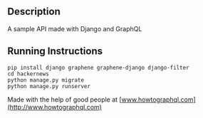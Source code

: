 ## Description
A sample API made with Django and GraphQL

## Running Instructions
```
pip install django graphene graphene-django django-filter
cd hackernews
python manage.py migrate
python manage.py runserver
```

Made with the help of good people at [www.howtographql.com](http://www.howtographql.com)

